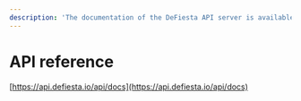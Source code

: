 ```yaml
---
description: 'The documentation of the DeFiesta API server is available at the link:'
---
```


# API reference

[https://api.defiesta.io/api/docs](https://api.defiesta.io/api/docs)
